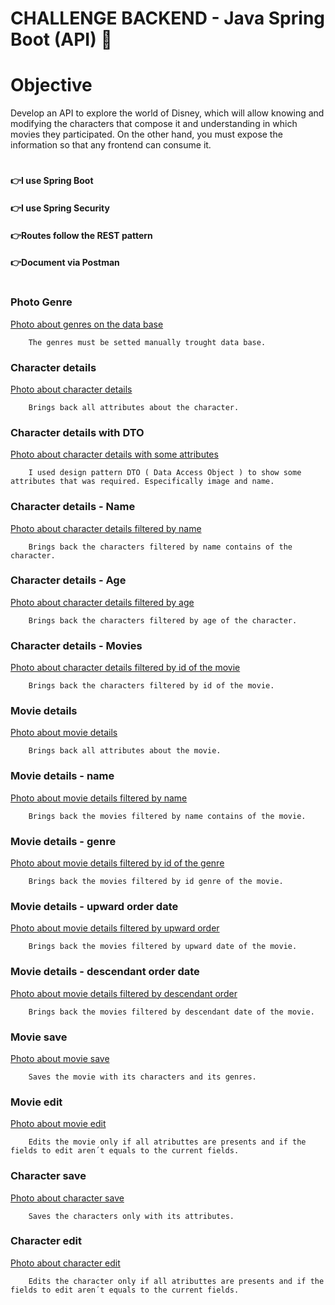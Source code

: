 # CHALLENGE BACKEND - Java Spring Boot (API) 🚀

# Objective

Develop an API to explore the world of Disney, which will allow knowing and modifying the characters that
compose it and understanding in which movies they participated. On the other hand, you must expose the
information so that any frontend can consume it.

#
#### 👉I use Spring Boot
#### 👉I use Spring Security
#### 👉Routes follow the REST pattern
#### 👉Document via Postman
#
### Photo Genre


[Photo about genres on the data base](C:\Users\user\Documents\Ada\ChallengeAlkemy\DocumentacionChallengeAlkemy/DB.png)

        The genres must be setted manually trought data base.

### Character details


[Photo about character details](C:\Users\user\Documents\Ada\ChallengeAlkemy\DocumentacionChallengeAlkemy/CharacterDetails.png)

        Brings back all attributes about the character.

### Character details with DTO


[Photo about character details with some attributes](C:\Users\user\Documents\Ada\ChallengeAlkemy\DocumentacionChallengeAlkemy/Characters.png)

        I used design pattern DTO ( Data Access Object ) to show some attributes that was required. Especifically image and name.


### Character details - Name


[Photo about character details filtered by name](C:\Users\user\Documents\Ada\ChallengeAlkemy\DocumentacionChallengeAlkemy/CharacterDetails-name.png)

        Brings back the characters filtered by name contains of the character.

### Character details - Age


[Photo about character details filtered by age](C:\Users\user\Documents\Ada\ChallengeAlkemy\DocumentacionChallengeAlkemy/CharacterDetails-age.png)

        Brings back the characters filtered by age of the character.

### Character details - Movies


[Photo about character details filtered by id of the movie](C:\Users\user\Documents\Ada\ChallengeAlkemy\DocumentacionChallengeAlkemy/CharacterDetails-movies.png)

        Brings back the characters filtered by id of the movie.

### Movie details


[Photo about movie details](C:\Users\user\Documents\Ada\ChallengeAlkemy\DocumentacionChallengeAlkemy/MovieDetails.png)

        Brings back all attributes about the movie.

### Movie details - name


[Photo about movie details filtered by name](C:\Users\user\Documents\Ada\ChallengeAlkemy\DocumentacionChallengeAlkemy/MovieDetails-name.png)

        Brings back the movies filtered by name contains of the movie.

### Movie details - genre


[Photo about movie details filtered by id of the genre](C:\Users\user\Documents\Ada\ChallengeAlkemy\DocumentacionChallengeAlkemy/MovieDetails-genre.png)

        Brings back the movies filtered by id genre of the movie.

### Movie details - upward order date


[Photo about movie details filtered by upward order](C:\Users\user\Documents\Ada\ChallengeAlkemy\DocumentacionChallengeAlkemy/MovieDetails-orderASC.png)

        Brings back the movies filtered by upward date of the movie.

### Movie details - descendant order date


[Photo about movie details filtered by descendant order](C:\Users\user\Documents\Ada\ChallengeAlkemy\DocumentacionChallengeAlkemy/MovieDetails-orderDESC.png)

        Brings back the movies filtered by descendant date of the movie.

### Movie save


[Photo about movie save](C:\Users\user\Documents\Ada\ChallengeAlkemy\DocumentacionChallengeAlkemy/SaveMovie.png)

        Saves the movie with its characters and its genres.

### Movie edit


[Photo about movie edit](C:\Users\user\Documents\Ada\ChallengeAlkemy\DocumentacionChallengeAlkemy/MovieDetails-editSuccess.png)

        Edits the movie only if all atributtes are presents and if the fields to edit aren´t equals to the current fields.


### Character save


[Photo about character save](C:\Users\user\Documents\Ada\ChallengeAlkemy\DocumentacionChallengeAlkemy/SaveCharacter.png)

        Saves the characters only with its attributes.

### Character edit


[Photo about character edit](C:\Users\user\Documents\Ada\ChallengeAlkemy\DocumentacionChallengeAlkemy/CharacterDetails-editSuccess.png)

        Edits the character only if all atributtes are presents and if the fields to edit aren´t equals to the current fields.
